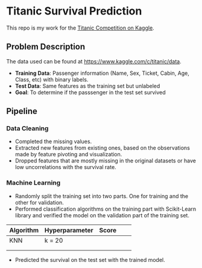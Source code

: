 # Titanic Survival Prediction

This repo is my work for the [Titanic Competition on Kaggle](https://www.kaggle.com/c/titanic). 

## Problem Description

The data used can be found at https://www.kaggle.com/c/titanic/data.
- **Training Data**: Passenger information (Name, Sex, Ticket, Cabin, Age, Class, etc) with binary labels. 
- **Test Data**: Same features as the training set but unlabeled
- **Goal**: To determine if the passsenger in the test set survived

## Pipeline

### Data Cleaning

- Completed the missing values.
- Extracted new features from existing ones, based on the observations made by feature pivoting and visualization.
- Dropped features that are mostly missing in the original datasets or have low uncorrelations with the survival rate.

### Machine Learning

- Randomly split the training set into two parts. One for training and the other for validation.
- Performed classification algorithms on the training part with Scikit-Learn library and verified the model on the validation part of the training set. 

| Algorithm | Hyperparameter | Score    |   |   |
|-----------|----------------|----------|---|---|
| KNN       | k = 20         |          |   |   |
|           |                |          |   |   |
|           |                |          |   |   |

- Predicted the survival on the test set with the trained model. 

